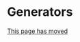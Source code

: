 Generators
==========

[This page has moved](https://kotest.io/docs/proptest/property-test-generators.html)
